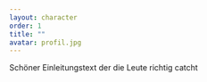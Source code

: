 ```yaml
---
layout: character
order: 1
title: ""
avatar: profil.jpg
---
```


Schöner Einleitungstext der die Leute richtig catcht
